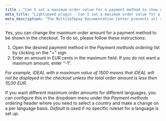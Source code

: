 ```yaml
---
title : "Can I set a maximum order value for a payment method to show up?"
meta_title: "Lightspeed plugin - Can I set a maximum order value for a payment method to show up? - MultiSafepay Docs"
meta_description: "The MultiSafepay Documentation Center presents all relevant information about our Plugins and API. You can also find support pages for payment methods, tools and general questions as well as the contact details of our Support and Integration Teams."
---
```

Yes, you can change the maximum order amount for a payment method to be shown in the checkout. To do so, please follow these instructions:

1. Open the desired payment method in the _Payment methods ordering_ list by clicking on the "+" sign
2. Enter an amount in EUR cents in the maximum field. If you do not want a maximum amount, enter “-1”.

_For example, iDEAL with a maximum value of 1500 means that iDEAL will not be displayed in the checkout unless the total order amount is less then 15,00 EUR._

If you want different maximum order amounts for different languages, you can configure this in the dropdown menu under the _Payment methods ordering_ header where you need to select a country and make a change on a per language basis.
_Default_ is used if no specific ruleset for a language is set up.
